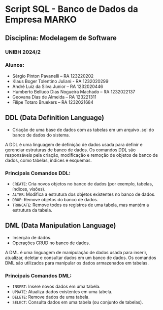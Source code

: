 # Script SQL - Banco de Dados da Empresa MARKO

## Disciplina: Modelagem de Software
### UNIBH 2024/2

### Alunos:

- Sérgio Pinton Pavanelli – RA 123220202
- Klaus Boger Tolentino Juliani - RA 1232020299
- André Luiz da Silva Junior – RA 1232020446
- Humberto Belluco Dias Nogueira Machado – RA 1232022137
- Geovana Dias de Almeida – RA 123221311
- Filipe Totaro Bruekers – RA 1232021684

## DDL (Data Definition Language)

- Criação de uma base de dados com as tabelas em um arquivo .sql do banco de dados do sistema.

A DDL é uma linguagem de definição de dados usada para definir e gerenciar estruturas de banco de dados. Os comandos DDL são responsáveis pela criação, modificação e remoção de objetos de banco de dados, como tabelas, índices e esquemas.

### Principais Comandos DDL:

- `CREATE`: Cria novos objetos no banco de dados (por exemplo, tabelas, índices, visões).
- `ALTER`: Modifica a estrutura dos objetos existentes no banco de dados.
- `DROP`: Remove objetos do banco de dados.
- `TRUNCATE`: Remove todos os registros de uma tabela, mas mantém a estrutura da tabela.

## DML (Data Manipulation Language)

- Inserção de dados.
- Operações CRUD no banco de dados.

A DML é uma linguagem de manipulação de dados usada para inserir, atualizar, deletar e consultar dados em um banco de dados. Os comandos DML são utilizados para manipular os dados armazenados em tabelas.

### Principais Comandos DML:

- `INSERT`: Insere novos dados em uma tabela.
- `UPDATE`: Atualiza dados existentes em uma tabela.
- `DELETE`: Remove dados de uma tabela.
- `SELECT`: Consulta dados em uma tabela (ou conjunto de tabelas).
